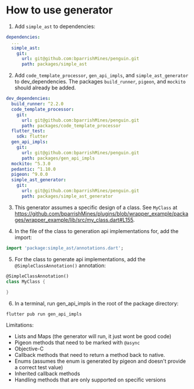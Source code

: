 # How to use generator

1. Add `simple_ast` to dependencies:

```yaml
dependencies:
  ...
  simple_ast:
    git:
      url: git@github.com:bparrishMines/penguin.git
      path: packages/simple_ast
```

2. Add `code_template_processor`, `gen_api_impls`, and `simple_ast_generator` to dev_dependencies.
The packages `build_runner`, `pigeon`, and `mockito` should already be added.

```yaml
dev_dependencies:
  build_runner: ^2.2.0
  code_template_processor:
    git:
      url: git@github.com:bparrishMines/penguin.git
      path: packages/code_template_processor
  flutter_test:
    sdk: flutter
  gen_api_impls:
    git:
      url: git@github.com:bparrishMines/penguin.git
      path: packages/gen_api_impls
  mockito: ^5.3.0
  pedantic: ^1.10.0
  pigeon: ^9.0.0
  simple_ast_generator:
    git:
      url: git@github.com:bparrishMines/penguin.git
      path: packages/simple_ast_generator
```

3. This generator assumes a specific design of a class. See `MyClass` at https://github.com/bparrishMines/plugins/blob/wrapper_example/packages/wrapper_example/lib/src/my_class.dart#L155.

4. In the file of the class to generation api implementations for, add the import:

```dart
import 'package:simple_ast/annotations.dart';
```

5. For the class to generate api implementations, add the `@SimpleClassAnnotation()` annotation:

```dart
@SimpleClassAnnotation()
class MyClass {
  
}
```

6. In a terminal, run gen_api_impls in the root of the package directory:

```
flutter pub run gen_api_impls
```

Limitations:
* Lists and Maps (the generator will run, it just wont be good code)
* Pigeon methods that need to be marked with `@async`
* Objective-C
* Callback methods that need to return a method back to native.
* Enums (assumes the enum is generated by pigeon and doesn't provide a correct test value)
* Inherited callback methods
* Handling methods that are only supported on specific versions
